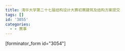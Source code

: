 ```yaml
---
title: 清华大学第二十七届结构设计大赛初赛建筑及结构方案提交
tags: []
id: '3055'
categories:
  - - 赛事
---
```


\[forminator\_form id="3054"\]